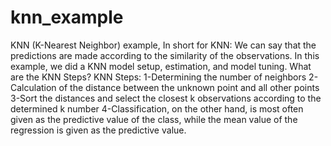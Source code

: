 # knn_example
KNN (K-Nearest Neighbor) example,  In short for KNN: We can say that the predictions are made according to the similarity of the observations.  In this example, we did a KNN model setup, estimation, and model tuning.  What are the KNN Steps?  KNN Steps: 1-Determining the number of neighbors 2-Calculation of the distance between the unknown point and all other points 3-Sort the distances and select the closest k observations according to the determined k number 4-Classification, on the other hand, is most often given as the predictive value of the class, while the mean value of the regression is given as the predictive value.

